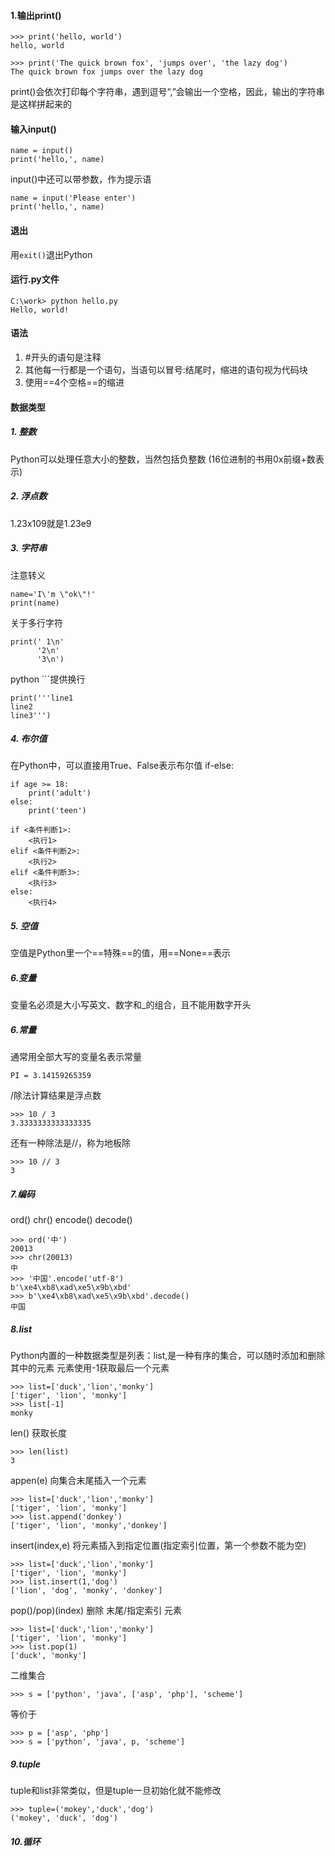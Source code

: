#### 1.输出print()
```
>>> print('hello, world')
hello, world

>>> print('The quick brown fox', 'jumps over', 'the lazy dog')
The quick brown fox jumps over the lazy dog
```
print()会依次打印每个字符串，遇到逗号“,”会输出一个空格，因此，输出的字符串是这样拼起来的

#### 输入input()
```
name = input()
print('hello,', name)
```
input()中还可以带参数，作为提示语
```
name = input('Please enter')
print('hello,', name)
```

#### 退出
用```exit()```退出Python

#### 运行.py文件
```
C:\work> python hello.py
Hello, world!
```

#### 语法
1. #开头的语句是注释
2. 其他每一行都是一个语句，当语句以冒号:结尾时，缩进的语句视为代码块
3. 使用==4个空格==的缩进


#### 数据类型
##### 1. 整数
 Python可以处理任意大小的整数，当然包括负整数
 (16位进制的书用0x前缀+数表示)
##### 2. 浮点数
1.23x109就是1.23e9

##### 3. 字符串
注意转义
```
name='I\'m \"ok\"!'
print(name)
```

关于多行字符
```
print(' 1\n'
      '2\n'
      '3\n')
```

python ```提供换行
```
print('''line1
line2
line3''')
```

##### 4. 布尔值
在Python中，可以直接用True、False表示布尔值
if-else:
```
if age >= 18:
    print('adult')
else:
    print('teen')
```
```
if <条件判断1>:
    <执行1>
elif <条件判断2>:
    <执行2>
elif <条件判断3>:
    <执行3>
else:
    <执行4>
```

##### 5. 空值
空值是Python里一个==特殊==的值，用==None==表示

##### 6.变量
变量名必须是大小写英文、数字和_的组合，且不能用数字开头

##### 6.常量
通常用全部大写的变量名表示常量
```
PI = 3.14159265359
```
/除法计算结果是浮点数
```
>>> 10 / 3
3.3333333333333335
```

还有一种除法是//，称为地板除
```
>>> 10 // 3
3
```

##### 7.编码
ord()  chr()
encode()  decode()
```
>>> ord('中')
20013
>>> chr(20013)
中
>>> '中国'.encode('utf-8')
b'\xe4\xb8\xad\xe5\x9b\xbd'
>>> b'\xe4\xb8\xad\xe5\x9b\xbd'.decode()
中国
```

##### 8.list
Python内置的一种数据类型是列表：list,是一种有序的集合，可以随时添加和删除其中的元素
元素使用-1获取最后一个元素
```
>>> list=['duck','lion','monky']
['tiger', 'lion', 'monky']
>>> list[-1]
monky
```
len() 获取长度
```
>>> len(list)
3
```
appen(e)
向集合末尾插入一个元素
```
>>> list=['duck','lion','monky']
['tiger', 'lion', 'monky']
>>> list.append('donkey')
['tiger', 'lion', 'monky','donkey']
```
insert(index,e) 将元素插入到指定位置(指定索引位置，第一个参数不能为空)
```
>>> list=['duck','lion','monky']
['tiger', 'lion', 'monky']
>>> list.insert(1,'dog')
['lion', 'dog', 'monky', 'donkey']
```
pop()/pop)(index) 删除 末尾/指定索引 元素
```
>>> list=['duck','lion','monky']
['tiger', 'lion', 'monky']
>>> list.pop(1)
['duck', 'monky']
```
二维集合
```
>>> s = ['python', 'java', ['asp', 'php'], 'scheme']
```
等价于
```
>>> p = ['asp', 'php']
>>> s = ['python', 'java', p, 'scheme']
```

##### 9.tuple
tuple和list非常类似，但是tuple一旦初始化就不能修改
```
>>> tuple=('mokey','duck','dog')
('mokey', 'duck', 'dog')
```
##### 10.循环

